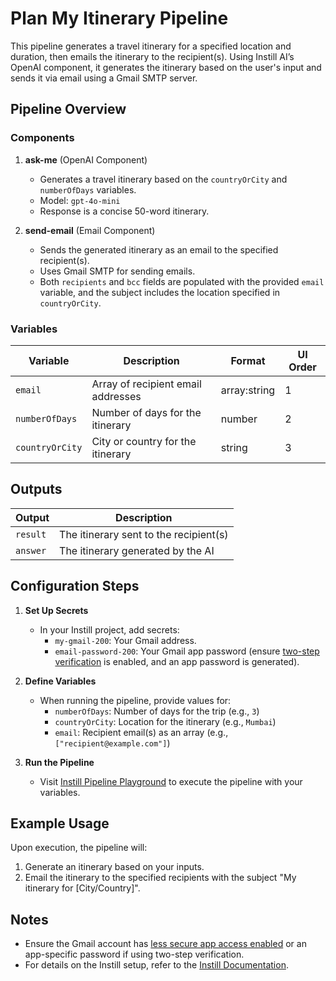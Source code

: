 # Plan My Itinerary Pipeline

This pipeline generates a travel itinerary for a specified location and duration, then emails the itinerary to the recipient(s). Using Instill AI’s OpenAI component, it generates the itinerary based on the user's input and sends it via email using a Gmail SMTP server.

## Pipeline Overview

### Components

1. **ask-me** (OpenAI Component)
   - Generates a travel itinerary based on the `countryOrCity` and `numberOfDays` variables.
   - Model: `gpt-4o-mini`
   - Response is a concise 50-word itinerary.

2. **send-email** (Email Component)
   - Sends the generated itinerary as an email to the specified recipient(s).
   - Uses Gmail SMTP for sending emails.
   - Both `recipients` and `bcc` fields are populated with the provided `email` variable, and the subject includes the location specified in `countryOrCity`.

### Variables

| Variable       | Description                           | Format     | UI Order |
|----------------|---------------------------------------|------------|----------|
| `email`        | Array of recipient email addresses    | array:string | 1       |
| `numberOfDays` | Number of days for the itinerary      | number     | 2        |
| `countryOrCity`| City or country for the itinerary     | string     | 3        |

## Outputs

| Output       | Description                           |
|--------------|---------------------------------------|
| `result`     | The itinerary sent to the recipient(s)|
| `answer`     | The itinerary generated by the AI     |

## Configuration Steps

1. **Set Up Secrets**
   - In your Instill project, add secrets:
     - `my-gmail-200`: Your Gmail address.
     - `email-password-200`: Your Gmail app password (ensure [two-step verification](https://support.google.com/accounts/answer/185839) is enabled, and an app password is generated).

2. **Define Variables**
   - When running the pipeline, provide values for:
     - `numberOfDays`: Number of days for the trip (e.g., `3`)
     - `countryOrCity`: Location for the itinerary (e.g., `Mumbai`)
     - `email`: Recipient email(s) as an array (e.g., `["recipient@example.com"]`)

3. **Run the Pipeline**
   - Visit [Instill Pipeline Playground](https://instill.tech/pratha200/pipelines/plan-my-itinerary/playground) to execute the pipeline with your variables.

## Example Usage

Upon execution, the pipeline will:
1. Generate an itinerary based on your inputs.
2. Email the itinerary to the specified recipients with the subject "My itinerary for [City/Country]".

## Notes
- Ensure the Gmail account has [less secure app access enabled](https://myaccount.google.com/lesssecureapps) or an app-specific password if using two-step verification.
- For details on the Instill setup, refer to the [Instill Documentation](https://instill.tech).

